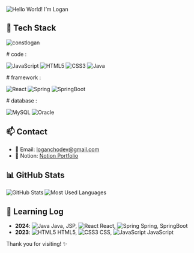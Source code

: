 ![Hello World! I’m Logan](https://github.com/loganchodev/loganchodev/assets/161540640/ba26089b-81db-4bd4-b1a6-586bf4df2654)

## 🌟 Tech Stack
<div style="display: block;">
  <img src="https://github.com/loganchodev/loganchodev/assets/161540640/76972b66-6643-4d85-86d3-b66eac2a3c1a" alt="constlogan" style="margin-right: 10px;" />
  <div>
    <p># code :</p>
    <img src="https://img.shields.io/badge/-JavaScript-F7DF1E?style=flat-square&logo=javascript&logoColor=black" alt="JavaScript" />
    <img src="https://img.shields.io/badge/-HTML5-E34F26?style=flat-square&logo=html5&logoColor=white" alt="HTML5" />
    <img src="https://img.shields.io/badge/-CSS3-1572B6?style=flat-square&logo=css3&logoColor=white" alt="CSS3" />
    <img src="https://img.shields.io/badge/-Java-007396?style=flat-square&logo=java&logoColor=white" alt="Java" /><br>
    <p># framework :</p>
    <img src="https://img.shields.io/badge/-React-61DAFB?style=flat-square&logo=react&logoColor=black" alt="React" />
    <img src="https://img.shields.io/badge/-Spring-6DB33F?style=flat-square&logo=spring&logoColor=white" alt="Spring" />
    <img src="https://img.shields.io/badge/-SpringBoot-6DB33F?style=flat-square&logo=spring-boot&logoColor=white" alt="SpringBoot" /><br>
    <p># database :</p>
    <img src="https://img.shields.io/badge/-MySQL-4479A1?style=flat-square&logo=mysql&logoColor=white" alt="MySQL" />
    <img src="https://img.shields.io/badge/-Oracle-F80000?style=flat-square&logo=oracle&logoColor=white" alt="Oracle" />
  </div>
</div>


## 📫 Contact

- 📧 Email: [loganchodev@gmail.com](mailto:loganchodev@gmail.com)
- 🔗 Notion: [Notion Portfolio](https://www.notion.so/loganchodev)

## 📊 GitHub Stats

<a href="https://github.com/loganchodev">
  <img align="left" src="https://github-readme-stats.vercel.app/api?username=loganchodev&show_icons=true&hide_border=true&theme=vue&bg_color=00000000" alt="GitHub Stats" />
</a>
<a href="https://github.com/loganchodev">
  <img align="left" src="https://github-readme-stats.vercel.app/api/top-langs/?username=loganchodev&layout=compact&hide_border=true&theme=vue&bg_color=00000000" alt="Most Used Languages" />
</a>

<br clear="left"/>

## 📝 Learning Log

- **2024**: ![Java](https://img.icons8.com/color/24/000000/java-coffee-cup-logo--v1.png) Java, JSP, ![React](https://img.icons8.com/officel/24/000000/react.png) React, ![Spring](https://img.icons8.com/color/24/000000/spring-logo.png) Spring, SpringBoot
- **2023**: ![HTML5](https://img.icons8.com/color/24/000000/html-5--v1.png) HTML5, ![CSS3](https://img.icons8.com/color/24/000000/css3.png) CSS, ![JavaScript](https://img.icons8.com/color/24/000000/javascript--v1.png) JavaScript


Thank you for visiting! ✨
